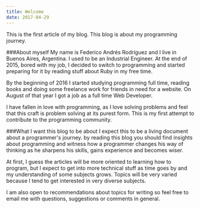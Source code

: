 ```yaml
---
title: Welcome
date: 2017-04-29
---
```


This is the first article of my blog. This blog is about my
programming journey.

###About myself
My name is Federico Andrés Rodríguez and I live in Buenos Aires, Argentina.
I used to be an Industrial Engineer. At the end of 2015, bored with my job,
I decided to switch to programming and started preparing for it by reading
stuff about Ruby in my free time.

By the beginning of 2016 I started studying programming full time, reading books and doing some freelance work for friends in need for a website. On August of that year I got a job as a full time Web Developer.

I have fallen in love with programming, as I love solving problems and feel that
this craft is problem solving at its purest form. This is my first attempt to contribute to the programming community.

###What I want this blog to be about
I expect this to be a living document about a programmer's journey. by reading
this blog you should find insights about programming and witness how a programmer
changes his way of thinking as he sharpens his skills, gains experience and 
becomes wiser.

At first, I guess the articles will be more oriented to learning how to program,
but I expect to get into more technical stuff as time goes by and my understanding
of some subjects grows. Topics will be very varied because I tend to get interested
in very diverse subjects.

I am also open to recommendations about topics for writing so feel free to email me with questions, suggestions or comments in general.
